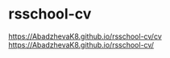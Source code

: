 # rsschool-cv
https://AbadzhevaK8.github.io/rsschool-cv/cv
https://AbadzhevaK8.github.io/rsschool-cv/
